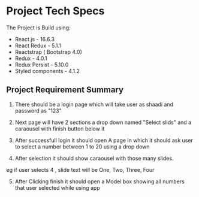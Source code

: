 
# Project Tech Specs
The Project is Build using:

- React.js - 16.6.3
- React Redux - 5.1.1
- Reactstrap ( Bootstrap 4.0)
- Redux - 4.0.1
- Redux Persist - 5.10.0
- Styled components - 4.1.2



## Project Requirement Summary

1) There should be a login page which will take user as shaadi and password as "123"

2) Next page will have 2 sections a drop down named "Select slids" and a caraousel with finish button below it

3) After successfull login it should open A page in which it should ask user to select a number between 1 to 20 using a drop down

4) After selection it should show caraousel with those many slides.

eg if user selects 4 , slide text will be One, Two, Three, Four

5) After Clicking finish it should open a Model box showing all numbers that user selected while using app


